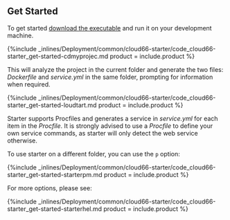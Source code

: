 <!--  usedin: [ _node/deployment/cloud66-starter.md, _rails/deployment/cloud66-starter.md] -->


## Get Started

To get started [download the executable](http://app.cloud66.com/starter) and run it on your development machine.



{%include _inlines/Deployment/common/cloud66-starter/code_cloud66-starter_get-started-cdmyprojec.md  product = include.product %}




This will analyze the project in the current folder and generate the two files: _Dockerfile_ and _service.yml_ in the same folder, prompting for information when required.



{%include _inlines/Deployment/common/cloud66-starter/code_cloud66-starter_get-started-loudtart.md  product = include.product %}




Starter supports Procfiles and generates a service in _service.yml_ for each item in the _Procfile_. It is strongly advised to use a _Procfile_ to define your own service commands, as starter will only detect the web service otherwise.

To use starter on a different folder, you can use the `p` option:



{%include _inlines/Deployment/common/cloud66-starter/code_cloud66-starter_get-started-starterpm.md  product = include.product %}




For more options, please see:



{%include _inlines/Deployment/common/cloud66-starter/code_cloud66-starter_get-started-starterhel.md  product = include.product %}




